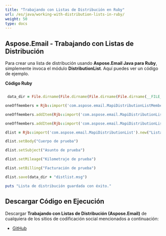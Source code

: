 ```yaml
---
title: "Trabajando con Listas de Distribución en Ruby"
url: /es/java/working-with-distribution-lists-in-ruby/
weight: 50
type: docs
---
```


## **Aspose.Email - Trabajando con Listas de Distribución**
Para crear una lista de distribución usando **Aspose.Email Java para Ruby**, simplemente invoca el módulo **DistributionList**. Aquí puedes ver un código de ejemplo.

**Código Ruby**

``` ruby

 data_dir = File.dirname(File.dirname(File.dirname(File.dirname(__FILE__)))) + '/data/'

oneOffmembers = Rjb::import('com.aspose.email.MapiDistributionListMemberCollection').new

oneOffmembers.addItem(Rjb::import('com.aspose.email.MapiDistributionListMember').new("John R. Patrick", "JohnRPatrick@armyspy.com"))

oneOffmembers.addItem(Rjb::import('com.aspose.email.MapiDistributionListMember').new("Tilly Bates", "TillyBates@armyspy.com"))

dlist = Rjb::import('com.aspose.email.MapiDistributionList').new("Lista simple", oneOffmembers)

dlist.setBody("Cuerpo de prueba")

dlist.setSubject("Asunto de prueba")

dlist.setMileage("Kilometraje de prueba")

dlist.setBilling("Facturación de prueba")

dlist.save(data_dir + "distlist.msg")

puts "Lista de distribución guardada con éxito."

```
## **Descargar Código en Ejecución**
Descargar **Trabajando con Listas de Distribución (Aspose.Email)** de cualquiera de los sitios de codificación social mencionados a continuación:

- [GitHub](https://github.com/aspose-email/Aspose.Email-for-Java/blob/master/Plugins/Aspose_Email_Java_for_Ruby/lib/asposeemailjava/Outlook/distributionlist.rb)